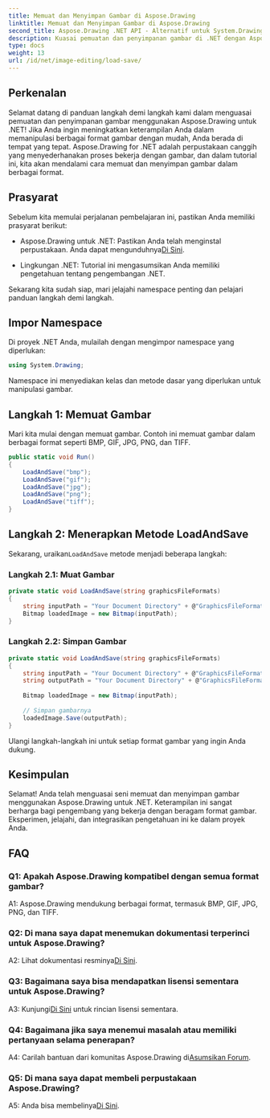 ```yaml
---
title: Memuat dan Menyimpan Gambar di Aspose.Drawing
linktitle: Memuat dan Menyimpan Gambar di Aspose.Drawing
second_title: Aspose.Drawing .NET API - Alternatif untuk System.Drawing.Common
description: Kuasai pemuatan dan penyimpanan gambar di .NET dengan Aspose.Drawing. Jelajahi format BMP, GIF, JPG, PNG, TIFF dengan mudah.
type: docs
weight: 13
url: /id/net/image-editing/load-save/
---
```

## Perkenalan

Selamat datang di panduan langkah demi langkah kami dalam menguasai pemuatan dan penyimpanan gambar menggunakan Aspose.Drawing untuk .NET! Jika Anda ingin meningkatkan keterampilan Anda dalam memanipulasi berbagai format gambar dengan mudah, Anda berada di tempat yang tepat. Aspose.Drawing for .NET adalah perpustakaan canggih yang menyederhanakan proses bekerja dengan gambar, dan dalam tutorial ini, kita akan mendalami cara memuat dan menyimpan gambar dalam berbagai format.

## Prasyarat

Sebelum kita memulai perjalanan pembelajaran ini, pastikan Anda memiliki prasyarat berikut:

-  Aspose.Drawing untuk .NET: Pastikan Anda telah menginstal perpustakaan. Anda dapat mengunduhnya[Di Sini](https://releases.aspose.com/drawing/net/).

- Lingkungan .NET: Tutorial ini mengasumsikan Anda memiliki pengetahuan tentang pengembangan .NET.

Sekarang kita sudah siap, mari jelajahi namespace penting dan pelajari panduan langkah demi langkah.

## Impor Namespace

Di proyek .NET Anda, mulailah dengan mengimpor namespace yang diperlukan:

```csharp
using System.Drawing;
```

Namespace ini menyediakan kelas dan metode dasar yang diperlukan untuk manipulasi gambar.

## Langkah 1: Memuat Gambar

Mari kita mulai dengan memuat gambar. Contoh ini memuat gambar dalam berbagai format seperti BMP, GIF, JPG, PNG, dan TIFF.

```csharp
public static void Run()
{
    LoadAndSave("bmp");
    LoadAndSave("gif");
    LoadAndSave("jpg");
    LoadAndSave("png");
    LoadAndSave("tiff");
}
```

## Langkah 2: Menerapkan Metode LoadAndSave

 Sekarang, uraikan`LoadAndSave` metode menjadi beberapa langkah:

### Langkah 2.1: Muat Gambar

```csharp
private static void LoadAndSave(string graphicsFileFormats)
{
    string inputPath = "Your Document Directory" + @"GraphicsFileFormats\image." + graphicsFileFormats;
    Bitmap loadedImage = new Bitmap(inputPath);
}
```

### Langkah 2.2: Simpan Gambar

```csharp
private static void LoadAndSave(string graphicsFileFormats)
{
    string inputPath = "Your Document Directory" + @"GraphicsFileFormats\image." + graphicsFileFormats;
    string outputPath = "Your Document Directory" + @"GraphicsFileFormats\image_out." + graphicsFileFormats;
    
    Bitmap loadedImage = new Bitmap(inputPath);
    
    // Simpan gambarnya
    loadedImage.Save(outputPath);
}
```

Ulangi langkah-langkah ini untuk setiap format gambar yang ingin Anda dukung.

## Kesimpulan

Selamat! Anda telah menguasai seni memuat dan menyimpan gambar menggunakan Aspose.Drawing untuk .NET. Keterampilan ini sangat berharga bagi pengembang yang bekerja dengan beragam format gambar. Eksperimen, jelajahi, dan integrasikan pengetahuan ini ke dalam proyek Anda.

## FAQ

### Q1: Apakah Aspose.Drawing kompatibel dengan semua format gambar?

A1: Aspose.Drawing mendukung berbagai format, termasuk BMP, GIF, JPG, PNG, dan TIFF.

### Q2: Di mana saya dapat menemukan dokumentasi terperinci untuk Aspose.Drawing?

A2: Lihat dokumentasi resminya[Di Sini](https://reference.aspose.com/drawing/net/).

### Q3: Bagaimana saya bisa mendapatkan lisensi sementara untuk Aspose.Drawing?

 A3: Kunjungi[Di Sini](https://purchase.aspose.com/temporary-license/) untuk rincian lisensi sementara.

### Q4: Bagaimana jika saya menemui masalah atau memiliki pertanyaan selama penerapan?

 A4: Carilah bantuan dari komunitas Aspose.Drawing di[Asumsikan Forum](https://forum.aspose.com/c/diagram/17).

### Q5: Di mana saya dapat membeli perpustakaan Aspose.Drawing?

 A5: Anda bisa membelinya[Di Sini](https://purchase.aspose.com/buy).